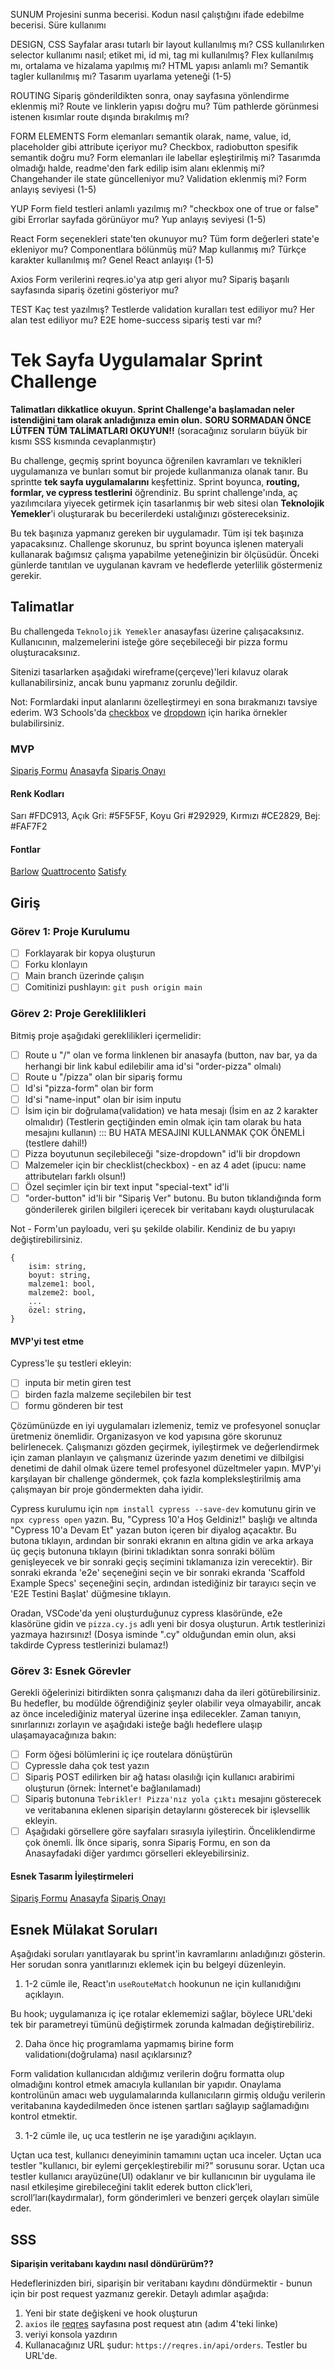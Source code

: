 SUNUM
Projesini sunma becerisi.
Kodun nasıl çalıştığını ifade edebilme becerisi.
Süre kullanımı

DESIGN, CSS
Sayfalar arası tutarlı bir layout kullanılmış mı?
CSS kullanılırken selector kullanımı nasıl; etiket mi, id mi, tag mi kullanılmış?
Flex kullanılmış mı, ortalama ve hizalama yapılmış mı?
HTML yapısı anlamlı mı? Semantik tagler kullanılmış mı?
Tasarım uyarlama yeteneği (1-5)

ROUTING
Sipariş gönderildikten sonra, onay sayfasına yönlendirme eklenmiş mi?
Route ve linklerin yapısı doğru mu?
Tüm pathlerde görünmesi istenen kısımlar route dışında bırakılmış mı?

FORM ELEMENTS
Form elemanları semantik olarak, name, value, id, placeholder gibi attribute içeriyor mu?
Checkbox, radiobutton spesifik semantik doğru mu?
Form elemanları ile labellar eşleştirilmiş mi?
Tasarımda olmadığı halde, readme'den fark edilip isim alanı eklenmiş mi?
Changehander ile state güncelleniyor mu?
Validation eklenmiş mi?
Form anlayış seviyesi (1-5)

YUP
Form field testleri anlamlı yazılmış mı? "checkbox one of true or false" gibi
Errorlar sayfada görünüyor mu?
Yup anlayış seviyesi (1-5)

React
Form seçenekleri state'ten okunuyor mu?
Tüm form değerleri state'e ekleniyor mu?
Componentlara bölünmüş mü?
Map kullanmış mı?
Türkçe karakter kullanılmış mı?
Genel React anlayışı (1-5)

Axios
Form verilerini reqres.io'ya atıp geri alıyor mu?
Sipariş başarılı sayfasında sipariş özetini gösteriyor mu?

TEST
Kaç test yazılmış?
Testlerde validation kuralları test ediliyor mu?
Her alan test ediliyor mu?
E2E home-success sipariş testi var mı?

# Tek Sayfa Uygulamalar Sprint Challenge

**Talimatları dikkatlice okuyun. Sprint Challenge'a başlamadan neler istendiğini tam olarak anladığınıza emin olun.**
**SORU SORMADAN ÖNCE LÜTFEN TÜM TALİMATLARI OKUYUN!!**
(soracağınız soruların büyük bir kısmı SSS kısmında cevaplanmıştır)

Bu challenge, geçmiş sprint boyunca öğrenilen kavramları ve teknikleri uygulamanıza ve bunları somut bir projede kullanmanıza olanak tanır. Bu sprintte **tek sayfa uygulamalarını** keşfettiniz. Sprint boyunca, **routing, formlar, ve cypress testlerini** öğrendiniz. Bu sprint challenge'ında, aç yazılımcılara yiyecek getirmek için tasarlanmış bir web sitesi olan **Teknolojik Yemekler**'i oluşturarak bu becerilerdeki ustalığınızı göstereceksiniz.

Bu tek başınıza yapmanız gereken bir uygulamadır. Tüm işi tek başınıza yapacaksınız. Challenge skorunuz, bu sprint boyunca işlenen materyali kullanarak bağımsız çalışma yapabilme yeteneğinizin bir ölçüsüdür. Önceki günlerde tanıtılan ve uygulanan kavram ve hedeflerde yeterlilik göstermeniz gerekir.

## Talimatlar

Bu challengeda `Teknolojik Yemekler` anasayfası üzerine çalışacaksınız. Kullanıcının, malzemelerini isteğe göre seçebileceği bir pizza formu oluşturacaksınız.

Sitenizi tasarlarken aşağıdaki wireframe(çerçeve)'leri kılavuz olarak kullanabilirsiniz, ancak bunu yapmanız zorunlu değildir.

Not: Formlardaki input alanlarını özelleştirmeyi en sona bırakmanızı tavsiye ederim. W3 Schools'da [checkbox](https://www.w3schools.com/howto/howto_css_custom_checkbox.asp) ve [dropdown](https://www.w3schools.com/howto/howto_custom_select.asp) için harika örnekler bulabilirsiniz.

### MVP

[Sipariş Formu](./interface-designs/MVP-OrderPizza.png)
[Anasayfa](./interface-designs/MVP-Home.png)
[Sipariş Onayı](./interface-designs/MVP-Success.png)

#### Renk Kodları

Sarı #FDC913, Açık Gri: #5F5F5F, Koyu Gri #292929, Kırmızı #CE2829, Bej: #FAF7F2

#### Fontlar

[Barlow](https://fonts.google.com/specimen/Barlow)
[Quattrocento](https://fonts.google.com/specimen/Quattrocento)
[Satisfy](https://fonts.google.com/specimen/Satisfy)

## Giriş

### Görev 1: Proje Kurulumu

- [ ] Forklayarak bir kopya oluşturun
- [ ] Forku klonlayın
- [ ] Main branch üzerinde çalışın
- [ ] Comitinizi pushlayın: `git push origin main`

### Görev 2: Proje Gereklilikleri

Bitmiş proje aşağıdaki gereklilikleri içermelidir:

- [ ] Route u "/" olan ve forma linklenen bir anasayfa (button, nav bar, ya da herhangi bir link kabul edilebilir ama id'si "order-pizza" olmalı)
- [ ] Route u "/pizza" olan bir sipariş formu
- [ ] Id'si "pizza-form" olan bir form
- [ ] Id'si "name-input" olan bir isim inputu
- [ ] İsim için bir doğrulama(validation) ve hata mesajı (İsim en az 2 karakter olmalıdır) (Testlerin geçtiğinden emin olmak için tam olarak bu hata mesajını kullanın) ::: BU HATA MESAJINI KULLANMAK ÇOK ÖNEMLİ (testlere dahil!)
- [ ] Pizza boyutunun seçilebileceği "size-dropdown" id'li bir dropdown
- [ ] Malzemeler için bir checklist(checkbox) - en az 4 adet (ipucu: name attributeları farklı olsun!)
- [ ] Özel seçimler için bir text input "special-text" id'li
- [ ] "order-button" id'li bir "Sipariş Ver" butonu. Bu buton tıklandığında form gönderilerek girilen bilgileri içerecek bir veritabanı kaydı oluşturulacak

Not - Form'un payloadu, veri şu şekilde olabilir. Kendiniz de bu yapıyı değiştirebilirsiniz.

```
{
    isim: string,
    boyut: string,
    malzeme1: bool,
    malzeme2: bool,
    ...
    özel: string,
}
```

#### MVP'yi test etme

Cypress'le şu testleri ekleyin:

- [ ] inputa bir metin giren test
- [ ] birden fazla malzeme seçilebilen bir test
- [ ] formu gönderen bir test

Çözümünüzde en iyi uygulamaları izlemeniz, temiz ve profesyonel sonuçlar üretmeniz önemlidir. Organizasyon ve kod yapısına göre skorunuz belirlenecek.
Çalışmanızı gözden geçirmek, iyileştirmek ve değerlendirmek için zaman planlayın ve çalışmanız üzerinde yazım denetimi ve dilbilgisi denetimi de dahil olmak üzere temel profesyonel düzeltmeler yapın. MVP'yi karşılayan bir challenge göndermek, çok fazla kompleksleştirilmiş ama çalışmayan bir proje göndermekten daha iyidir.

Cypress kurulumu için `npm install cypress --save-dev` komutunu girin ve `npx cypress open` yazın. Bu, "Cypress 10'a Hoş Geldiniz!" başlığı ve altında "Cypress 10'a Devam Et" yazan buton içeren bir diyalog açacaktır. Bu butona tıklayın, ardından bir sonraki ekranın en altına gidin ve arka arkaya üç geçiş butonuna tıklayın (birini tıkladıktan sonra sonraki bölüm genişleyecek ve bir sonraki geçiş seçimini tıklamanıza izin verecektir). Bir sonraki ekranda 'e2e' seçeneğini seçin ve bir sonraki ekranda 'Scaffold Example Specs' seçeneğini seçin, ardından istediğiniz bir tarayıcı seçin ve 'E2E Testini Başlat' düğmesine tıklayın.

Oradan, VSCode'da yeni oluşturduğunuz cypress klasöründe, e2e klasörüne gidin ve `pizza.cy.js` adlı yeni bir dosya oluşturun. Artık testlerinizi yazmaya hazırsınız! (Dosya isminde ".cy" olduğundan emin olun, aksi takdirde Cypress testlerinizi bulamaz!)

### Görev 3: Esnek Görevler

Gerekli öğelerinizi bitirdikten sonra çalışmanızı daha da ileri götürebilirsiniz. Bu hedefler, bu modülde öğrendiğiniz şeyler olabilir veya olmayabilir, ancak az önce incelediğiniz materyal üzerine inşa edilecekler. Zaman tanıyın, sınırlarınızı zorlayın ve aşağıdaki isteğe bağlı hedeflere ulaşıp ulaşamayacağınıza bakın:

- [ ] Form öğesi bölümlerini iç içe routelara dönüştürün
- [ ] Cypressle daha çok test yazın
- [ ] Sipariş POST edilirken bir ağ hatası olasılığı için kullanıcı arabirimi oluşturun (örnek: İnternet'e bağlanılamadı)
- [ ] Sipariş butonuna `Tebrikler! Pizza'nız yola çıktı` mesajını gösterecek ve veritabanına eklenen siparişin detaylarını gösterecek bir işlevsellik ekleyin.
- [ ] Aşağıdaki görsellere göre sayfaları sırasıyla iyileştirin. Önceliklendirme çok önemli. İlk önce sipariş, sonra Sipariş Formu, en son da Anasayfadaki diğer yardımcı görselleri ekleyebilirsiniz.

#### Esnek Tasarım İyileştirmeleri

[Sipariş Formu](./interface-designs/Esnek-OrderPizza.png)
[Anasayfa](./interface-designs/Esnek-Home.png)
[Sipariş Onayı](./interface-designs/Esnek-Success.png)

## Esnek Mülakat Soruları

Aşağıdaki soruları yanıtlayarak bu sprint'in kavramlarını anladığınızı gösterin. Her sorudan sonra yanıtlarınızı eklemek için bu belgeyi düzenleyin.

1. 1-2 cümle ile, React'ın `useRouteMatch` hookunun ne için kullanıdığını açıklayın.

Bu hook; uygulamanıza iç içe rotalar eklememizi sağlar, böylece URL'deki tek bir parametreyi tümünü değiştirmek zorunda kalmadan değiştirebiliriz.

2. Daha önce hiç programlama yapmamış birine form validationı(doğrulama) nasıl açıklarsınız?

Form validation kullanıcıdan aldığımız verilerin doğru formatta olup olmadığını kontrol etmek amacıyla kullanılan bir yapıdır. Onaylama kontrolünün amacı web uygulamalarında kullanıcıların girmiş olduğu verilerin veritabanına kaydedilmeden önce istenen şartları sağlayıp sağlamadığını kontrol etmektir.

3. 1-2 cümle ile, uç uca testlerin ne işe yaradığını açıklayın.

Uçtan uca test, kullanıcı deneyiminin tamamını uçtan uca inceler. Uçtan uca testler "kullanıcı, bir eylemi gerçekleştirebilir mi?" sorusunu sorar. Uçtan uca testler kullanıcı arayüzüne(UI) odaklanır ve bir kullanıcının bir uygulama ile nasıl etkileşime girebileceğini taklit ederek button click’leri, scroll’ları(kaydırmalar), form gönderimleri ve benzeri gerçek olayları simüle eder.


## SSS

**Siparişin veritabanı kaydını nasıl döndürürüm??**

Hedeflerinizden biri, siparişin bir veritabanı kaydını döndürmektir - bunun için bir post request yazmanız gerekir. Detaylı adımlar aşağıda:

1. Yeni bir state değişkeni ve hook oluşturun
2. `axios` ile [reqres](https://reqres.in/) sayfasına post request atın (adım 4'teki linke)
3. veriyi konsola yazdırın
4. Kullanacağınız URL şudur: `https://reqres.in/api/orders`. Testler bu URL'de.
